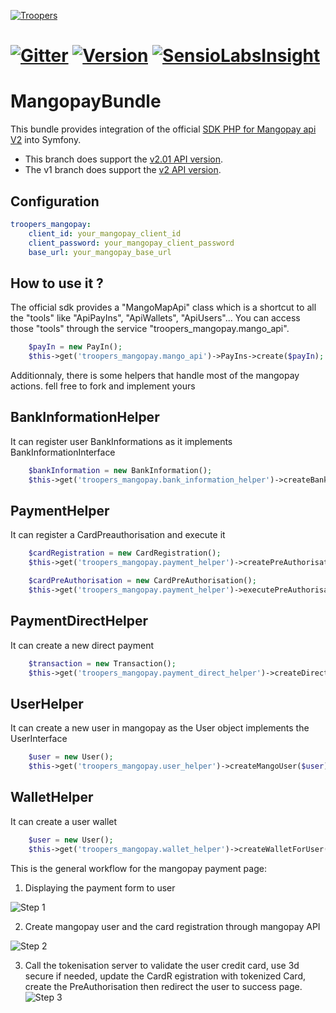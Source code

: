 [![Troopers](https://cloud.githubusercontent.com/assets/618536/18787530/83cf424e-81a3-11e6-8f66-cde3ec5fa82a.png)](http://troopers.agency)

[![Gitter](https://badges.gitter.im/Join%20Chat.svg)](https://gitter.im/troopers-MangopayBundle/Lobby?utm_source=badge&utm_medium=badge&utm_campaign=pr-badge)
[![Version](https://img.shields.io/packagist/v/troopers/mangopay-bundle.svg)](https://packagist.org/packages/troopers/mangopay-bundle)
[![SensioLabsInsight](https://insight.sensiolabs.com/projects/4896b24c-74ee-4506-8c4c-842a9c660b66/mini.png)](https://insight.sensiolabs.com/projects/4896b24c-74ee-4506-8c4c-842a9c660b66)
=============

MangopayBundle
===

This bundle provides integration of the official [SDK PHP for Mangopay api V2](https://github.com/Mangopay/mangopay2-php-sdk) into Symfony.

- This branch does support the [v2.01 API version](https://docs.mangopay.com/endpoints/v2.01).
- The v1 branch does support the [v2 API version](https://docs.mangopay.com/endpoints/v2).


Configuration
---

```yaml
troopers_mangopay:
    client_id: your_mangopay_client_id
    client_password: your_mangopay_client_password
    base_url: your_mangopay_base_url
```

How to use it ?
---

The official sdk provides a "MangoMapApi" class which is a shortcut to all the "tools" like "ApiPayIns", "ApiWallets", "ApiUsers"...
You can access those "tools" through the service "troopers_mangopay.mango_api".

```php
    $payIn = new PayIn();
    $this->get('troopers_mangopay.mango_api')->PayIns->create($payIn);
```

Additionnaly, there is some helpers that handle most of the mangopay actions. fell free to fork and implement yours

BankInformationHelper
---
It can register user BankInformations as it implements BankInformationInterface

```php
    $bankInformation = new BankInformation();
    $this->get('troopers_mangopay.bank_information_helper')->createBankAccount($bankInformation);
```

PaymentHelper
---
It can register a CardPreauthorisation and execute it

```php
    $cardRegistration = new CardRegistration();
    $this->get('troopers_mangopay.payment_helper')->createPreAuthorisation($cardRegistration);

    $cardPreAuthorisation = new CardPreAuthorisation();
    $this->get('troopers_mangopay.payment_helper')->executePreAuthorisation($cardPreAuthorisation, $user, $wallet);
```

PaymentDirectHelper
---
It can create a new direct payment

```php
    $transaction = new Transaction();
    $this->get('troopers_mangopay.payment_direct_helper')->createDirectTransaction($transaction);
```

UserHelper
---
It can create a new user in mangopay as the User object implements the UserInterface

```php
    $user = new User();
    $this->get('troopers_mangopay.user_helper')->createMangoUser($user);
```

WalletHelper
---
It can create a user wallet

```php
    $user = new User();
    $this->get('troopers_mangopay.wallet_helper')->createWalletForUser($user);
```

This is the general workflow for the mangopay payment page:

1) Displaying the payment form to user

![Step 1](https://raw.githubusercontent.com/Troopers/MangopayBundle/master/Resources/doc/assets/step1.jpg)

2) Create mangopay user and the card registration through mangopay API

![Step 2](https://raw.githubusercontent.com/Troopers/MangopayBundle/master/Resources/doc/assets/step2.jpg)

3) Call the tokenisation server to validate the user credit card, use 3d secure if needed, update the CardR
egistration with tokenized Card, create the PreAuthorisation then redirect the user to success page.
![Step 3](https://raw.githubusercontent.com/Troopers/MangopayBundle/master/Resources/doc/assets/step3.jpg)

